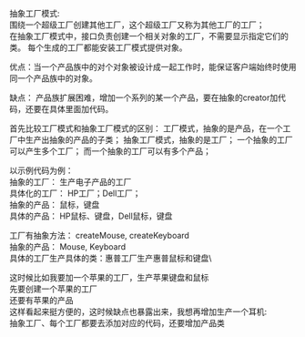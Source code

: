 抽象工厂模式:\
围绕一个超级工厂创建其他工厂，这个超级工厂又称为其他工厂的工厂；\
在抽象工厂模式中，接口负责创建一个相关对象的工厂，不需要显示指定它们的类。
每个生成的工厂都能安装工厂模式提供对象。

优点：当一个产品族中的对个对象被设计成一起工作时，能保证客户端始终时使用同一个产品族中的对象。

缺点： 产品族扩展困难，增加一个系列的某一个产品，要在抽象的creator加代码，还要在具体里面加代码。

首先比较工厂模式和抽象工厂模式的区别：
工厂模式，抽象的是产品，在一个工厂中生产出抽象的产品的子类；
抽象工厂模式，抽象的是工厂；
一个抽象的工厂可以产生多个工厂；
而一个抽象的工厂可以有多个产品；

以示例代码为例：\
抽象的工厂： 生产电子产品的工厂\
具体化的工厂： HP工厂；Dell工厂；\
抽象的产品： 鼠标，键盘\
具体的产品： HP鼠标、键盘，Dell鼠标，键盘

工厂有抽象方法： createMouse, createKeyboard\
抽象的产品： Mouse, Keyboard\
具体的工厂生产具体的类：惠普工厂生产惠普鼠标和键盘\

这时候比如我要加一个苹果的工厂，生产苹果键盘和鼠标\
先要创建一个苹果的工厂\
还要有苹果的产品\
这样看起来挺方便的，这时候缺点也暴露出来，我想再增加生产一个耳机:\
抽象工厂、每个工厂都要去添加对应的代码，还要增加产品类
